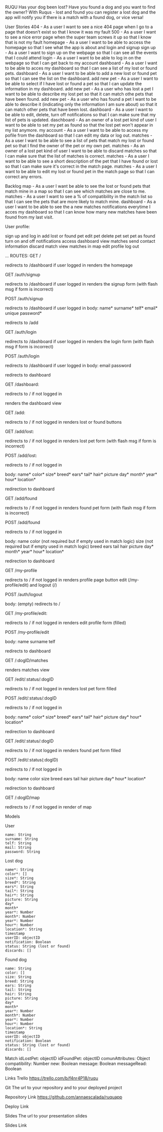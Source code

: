 RUQU
Has your dog been lost? Have you found a dog and you want to find the owner? With Ruqus - lost and found you can register a lost dog and the app will notify you if there is a match with a found dog, or vice versa!

User Stories
404 - As a user I want to see a nice 404 page when I go to a page that doesn’t exist so that I know it was my fault
500 - As a user I want to see a nice error page when the super team screws it up so that I know that is not my fault
homepage - As a user I want to be able to access the homepage so that I see what the app is about and login and signup
sign up - As a user I want to sign up on the webpage so that I can see all the events that I could attend
login - As a user I want to be able to log in on the webpage so that I can get back to my account
dashboard - As a user I want to be able to acces my dashboard so that I can see a list of my lost or found pets.
dashboard - As a user I want to be able to add a new lost or found pet so that I can see the list on the dashboard.
add new pet - As a user I want to be able to select if I have lost or found a pet so that I can update the information in my dashboard.
add new pet - As a user who has lost a pet I want to be able to describe my lost pet so that it can match othe pets that have been found.
add new pet - As a user who has found a pet I want to be able to describe it (indicating only the information I am sure about) so that it can match other pets that have been lost.
dashboard - As a user I want to be able to edit, delete, turn off notifications so that I can make sure that my list of pets is updated.
daschboard - As an owner of a lost pet kind of user I want to be able to set my pet as found so that the lost pet won't appear in my list anymore.
my account - As a user I want to be able to access my pofile from the dashboard so that I can edit my data or log out.
matches - As a user I want to be able to see a list of pets that match my lost or found pet so that I find the owner of the pet or my own pet.
matches - As an owner of a lost pet kind of user I want to be able to discard matches so that I can make sure that the list of matches is correct.
matches - As a user I want to be able to see a short description of the pet that I have found or lost so that I can make sure it's correct in the match page.
matches - As a user I want to be able to edit my lost or found pet in the match page so that I can correct any errors.

Backlog
map - As a user I want be able to see the lost or found pets that match mine in a map so that I can see which matches are close to me.
matches - As a user I want to see a % of compatibility in the match list so that I can see the pets that are more likely to match mine.
dashboard - As a user I want to be able to see the a new matches notifications everytime I acces my dashboard so that I can know how many new matches have been found from my last visit.

User profile:

sign up and log in
add lost or found pet
edit pet
delete pet
set pet as found
turn on and off notifications
access dashboard
view matches
send contact information
discard match
view matches in map
edit profile
log out

...
ROUTES:
GET /

  redirects to /dashboard if user logged in
  renders the homepage

GET /auth/signup

  redirects to /dashboard if user logged in
  renders the signup form (with flash msg if form is incorrect)

POST /auth/signup

  redirects to /dashboard if user logged in
  body:
  name*
  surname*
  telf*
  email* unique
  password*

  redirects to /add

GET /auth/login

  redirects to /dashboard if user logged in
  renders the login form (with flash msg if form is incorrect)

POST /auth/login

  redirects to /dashboard if user logged in
  body:
  email
  password

  redirects to dashboard

GET /dashboard:

redirects to / if not logged in

renders the dashboard view

GET /add:

redirects to / if not logged in
renders lost or found buttons

GET /add/lost:

redirects to / if not logged in
renders lost pet form (with flash msg if form is incorrect)

POST /add/lost:

redirects to / if not logged in

body:
name*
color*
size*
breed*
ears*
tail*
hair*
picture
day*
month*
year*
hour*
location*

redirection to dashboard

GET /add/found

redirects to / if not logged in
renders found pet form (with flash msg if form is incorrect)

POST /add/found

  redirects to / if not logged in

  body:
  name
  color (not required but if empty used in match logic)
  size (not required but if empty used in match logic)
  breed
  ears
  tail
  hair
  picture
  day*
  month*
  year*
  hour*
  location*

  redirection to dashboard

GET /my-profile

  redirects to / if not logged in
  renders profile page
  button edit (/my-profile/edit) and logout (/)

POST /auth/logout

  body: (empty)
  redirects to /

GET /my-profile/edit:

  redirects to / if not logged in
  renders edit profile form (filled)

  POST /my-profile/edit

  body:
  name
  surname
  telf

  redirects to dashboard

GET /:dogID/matches

  renders matches view

GET /edit/:status/:dogID

redirects to / if not logged in
renders lost pet form filled

POST /edit/:status/:dogID

redirects to / if not logged in

body:
name*
color*
size*
breed*
ears*
tail*
hair*
picture
day*
hour*
location*

redirection to dashboard

GET /edit/:status/:dogID

redirects to / if not logged in
renders found pet form filled

POST /edit/:status(:dogID)

  redirects to / if not logged in

  body:
  name
  color
  size
  breed
  ears
  tail
  hair
  picture
  day*
  hour*
  location*

  redirection to dashboard

  
GET /:dogID/map

  redirects to / if not logged in
  render of map

Models

  User

    name: String
    surname: String
    telf: String
    mail: String
    password: String
    
  Lost dog

    name*: String
    color*: []
    size*: String
    breed*: String
    ears*: String
    tail*: String
    hair*: String
    picture: String
    day*
    month*
    year*: Number
    month*: Number
    year*: Number
    hour*: Number
    location*: String
    timestamp
    userID: objectID
    notification: Boolean
    status: String (lost or found)
    discards: []

  Found dog

    name: String
    color: []
    size: String
    breed: String
    ears: String
    tail: String
    hair: String
    picture: String
    day*
    month*
    year*: Number
    month*: Number
    year*: Number
    hour*: Number
    location*: String
    timestamp
    userID: objectID
    notification: Boolean
    status: String (lost or found)
    discards: []

  Match
    idLostPet: objectID
    idFoundPet: objectID
    comunAttributes: Object
    compatibility: Number
    new: Boolean
    message: Boolean
    messageRead: Boolean


Links
Trello
https://trello.com/b/f4nr4P18/ruqu

Git
The url to your repository and to your deployed project

Repository Link
https://github.com/annaescalada/ruquapp

Deploy Link

Slides
The url to your presentation slides

Slides Link